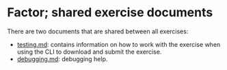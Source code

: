 # Factor; shared exercise documents

There are two documents that are shared between all exercises:

- [testing.md][testing]: contains information on how to work with the exercise when using the CLI to download and submit the exercise.
- [debugging.md][debugging]: debugging help.

[testing]: ./cli.md
[debugging]: ./debug.md
